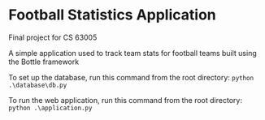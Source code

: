 # Football Statistics Application
Final project for CS 63005

A simple application used to track team stats for football teams built using the Bottle framework

To set up the database, run this command from the root directory:
`python .\database\db.py`

To run the web application, run this command from the root directory:
`python .\application.py`
